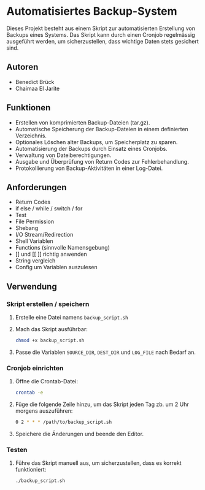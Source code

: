 # Automatisiertes Backup-System

Dieses Projekt besteht aus einem Skript zur automatisierten Erstellung von Backups eines Systems. Das Skript kann durch einen Cronjob regelmässig ausgeführt werden, um sicherzustellen, dass wichtige Daten stets gesichert sind.

## Autoren
- Benedict Brück
- Chaimaa El Jarite

## Funktionen
- Erstellen von komprimierten Backup-Dateien (tar.gz).
- Automatische Speicherung der Backup-Dateien in einem definierten Verzeichnis.
- Optionales Löschen alter Backups, um Speicherplatz zu sparen.
- Automatisierung der Backups durch Einsatz eines Cronjobs.
- Verwaltung von Dateiberechtigungen.
- Ausgabe und Überprüfung von Return Codes zur Fehlerbehandlung.
- Protokollierung von Backup-Aktivitäten in einer Log-Datei.

## Anforderungen
- Return Codes
- if else / while / switch / for
- Test
- File Permission
- Shebang
- I/O Stream/Redirection
- Shell Variablen
- Functions (sinnvolle Namensgebung)
- [] und [[ ]] richtig anwenden
- String  vergleich
- Config um Variablen auszulesen


## Verwendung

### Skript erstellen / speichern
1. Erstelle eine Datei namens `backup_script.sh` 

2. Mach das Skript ausführbar:

    ```bash
    chmod +x backup_script.sh
    ```

3. Passe die Variablen `SOURCE_DIR`, `DEST_DIR` und `LOG_FILE` nach Bedarf an.

### Cronjob einrichten

1. Öffne die Crontab-Datei:

    ```bash
    crontab -e
    ```

2. Füge die folgende Zeile hinzu, um das Skript jeden Tag zb. um 2 Uhr morgens auszuführen:

    ```bash
    0 2 * * * /path/to/backup_script.sh
    ```

3. Speichere die Änderungen und beende den Editor.

### Testen

1. Führe das Skript manuell aus, um sicherzustellen, dass es korrekt funktioniert:

    ```bash
    ./backup_script.sh
    ```


